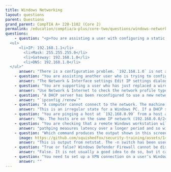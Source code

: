```yaml
---
title: Windows Networking
layout: questions
parent: Questions
grand_parent: CompTIA A+ 220-1102 (Core 2)
permalink: /education/comptia/a-plus/core-two/questions/windows-networking/
questions:
    - question: "<p>You are assisting a user with configuring a static IP address. The user has entered the following configuration values and now cannot access the Internet. Is there a configuration issue or a different problem?</p>
  <ul>
      <li>IP: 192.168.1.1</li>
	    <li>Mask: 255.255.255.0</li>
	    <li>Gateway: 192.168.1.0</li>
	    <li>DNS: 192.168.1.0</li>
  </ul>"
      answer: "There is a configuration problem. `192.168.1.0` is not a host address. With the subnet mask `255.255.255.0``, it identifies the network range as `192.168.1.0/24`. The gateway is usually configured as the first available host address in this range: `192.168.1.1`. The DNS server should also be set to `192.168.1.1``."
    - question: "You are assisting another user who is trying to configure a static IP on a Windows workstation. The user says that `255.255.255.0` is not being accepted in the prefix length box. Should the user open a different dialog to complete the configuration or enter a different value?"
      answer: "The Network & Interface settings Edit IP settings dialog can be used. 255.255.255.0 is the subnet mask in dotted decimal format. The dialog just requires the number of mask bits. Each “255” in a dotted decimal mask represents 8 bits, so the user should enter 24."
    - question: "You are supporting a user who has just replaced a wireless router. The user has joined the new wireless network successfully but can no longer find other computers on the network. What should you check first?"
      answer: "Use Network & Internet to check the network profile type. When the network changed, the user probably selected the wrong option at the prompt to allow the PC to be discoverable, and the profile is probably set to Public. Change the type Private. "
    - question: "A DHCP server has been reconfigured to use a new network address scheme following a network problem. What command would you use to refresh the IP configuration on Windows client workstations?"
      answer: "`ipconfig /renew`"
    - question: "A computer cannot connect to the network. The machine is configured to obtain a TCP/IP configuration automatically. You use ipconfig to determine the IP address and it returns `0.0.0.0`. What does this tell you?"
      answer: "This is an irregular state for a Windows PC. If a DHCP server cannot be contacted, the machine should default to using an APIPA address (169.254.x.y). As it has not done this, something is wrong with the networking software installed on the machine. The best option is probably to perform a network reset via the Settings > Network & Internet > Status page."
    - question: "You are pinging a host at `192.168.0.99` from a host at `192.168.0.200`. The response is “Reply from `192.168.0.200`: Destination host unreachable.” The hosts use the subnet mask `255.255.255.0`. Does the ping output indicate a problem with the default gateway?"
      answer: "No. The hosts are on the same IP network (192.168.0.0/24). This means that 192.168.0.200 does not try to use a router (the gateway) to send the probes. 192.168.0.200 uses address resolution protocol (ARP) to find the host with the IP 192.168.0.99. The host unreachable message indicates that there was no response, but the problem will be an issue such as the host being disconnected from the network or configured to block discovery rather than a gateway issue. "
    - question: "You are checking that a remote Windows workstation will be able to dial into a web conference with good quality audio/video. What is the best tool to use to measure latency between the workstation’s network and the web conferencing server?"
      answer: "pathping measures latency over a longer period and so will return a more accurate measurement than the individual round trip time (RTT) values returned by ping or tracert."
    - question: "Which command produces the output shown in this screenshot?"
      image: https://github.com/squishedfox/security-training/assets/141427007/65d7b473-2e21-4c3a-9fe8-62d82ffa8196
      answer: "This is output from netstat. The -n switch has been used to show ports in numeric format and the -o switch to show the PID of the process that opened the port."
    - question: "True or false? Windows Defender Firewall cannot be disabled."
      answer: "False. It is not usually a good idea to do so, but it can be disabled via Security Center or the Control Panel applet."
    - question: "You need to set up a VPN connection on a user’s Windows laptop. The VPN type is IKEv2. What other information, if any, do you need to configure the connection?"
      answer: ""
---
```

